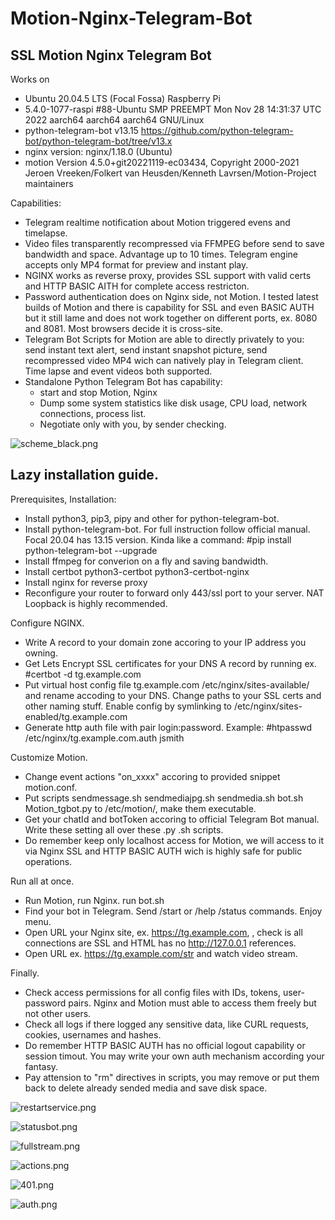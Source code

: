 # Motion-Nginx-Telegram-Bot
## SSL Motion Nginx Telegram Bot

Works on
* Ubuntu 20.04.5 LTS (Focal Fossa) Raspberry Pi 
* 5.4.0-1077-raspi #88-Ubuntu SMP PREEMPT Mon Nov 28 14:31:37 UTC 2022 aarch64 aarch64 aarch64 GNU/Linux
* python-telegram-bot v13.15 https://github.com/python-telegram-bot/python-telegram-bot/tree/v13.x
* nginx version: nginx/1.18.0 (Ubuntu)
* motion Version 4.5.0+git20221119-ec03434, Copyright 2000-2021 Jeroen Vreeken/Folkert van Heusden/Kenneth Lavrsen/Motion-Project maintainers

Capabilities:
* Telegram realtime notification about Motion triggered evens and timelapse.
* Video files transparently recompressed via FFMPEG before send to save bandwidth and space. Advantage up to 10 times. Telegram engine accepts only MP4 format for preview and instant play.
* NGINX works as reverse proxy, provides SSL support with valid certs and HTTP BASIC AITH for complete access restricton.
* Password authentication does on Nginx side, not Motion. I tested latest builds of Motion and there is capability for SSL and even BASIC AUTH but it still lame and does not work together on different ports, ex. 8080 and 8081. Most browsers decide it is cross-site.
* Telegram Bot Scripts for Motion are able to directly privately to you: send instant text alert, send instant snapshot picture, send recompressed video MP4 wich can natively play in Telegram client. Time lapse and event videos both supported.
* Standalone Python Telegram Bot has capability:
  - start and stop Motion, Nginx
  - Dump some system statistics like disk usage, CPU load, network connections, process list.
  - Negotiate only with you, by sender checking.

<picture>
  <source media="(prefers-color-scheme: dark)" srcset="scheme_black.png">
  <source media="(prefers-color-scheme: light)" srcset="scheme.png">
  <img alt="scheme_black.png" src="">
</picture>


## Lazy installation guide.

Prerequisites, Installation:

* Install python3, pip3, pipy and other for python-telegram-bot.
* Install python-telegram-bot. For full instruction follow official manual. Focal 20.04 has 13.15 version. Kinda like a command: #pip install python-telegram-bot --upgrade
* Install ffmpeg for converion on a fly and saving bandwidth.
* Install certbot python3-certbot python3-certbot-nginx
* Install nginx for reverse proxy
* Reconfigure your router to forward only 443/ssl port to your server. NAT Loopback is highly recommended.

Configure NGINX.

* Write A record to your domain zone accoring to your IP address you owning.
* Get Lets Encrypt SSL certificates for your DNS A record by running ex. #certbot -d tg.example.com
* Put virtual host config file tg.example.com /etc/nginx/sites-available/ and rename accoding to your DNS. Change paths to your SSL certs and other naming stuff. Enable config by symlinking to /etc/nginx/sites-enabled/tg.example.com
* Generate http auth file with pair login:password. Example: #htpasswd /etc/nginx/tg.example.com.auth jsmith 

Customize Motion.

* Change event actions "on_xxxx" accoring to provided snippet motion.conf.
* Put scripts sendmessage.sh sendmediajpg.sh sendmedia.sh bot.sh Motion_tgbot.py to /etc/motion/, make them executable.
* Get your chatId and botToken accoring to official Telegram Bot manual. Write these setting all over these .py .sh scripts.
* Do remember keep only localhost access for Motion, we will access to it via Nginx SSL and HTTP BASIC AUTH wich is highly safe for public operations.

Run all at once.

* Run Motion, run Nginx. run bot.sh
* Find your bot in Telegram. Send /start or /help /status commands. Enjoy menu.
* Open URL your Nginx site, ex. https://tg.example.com, , check is all connections are SSL and HTML has no http://127.0.0.1 references.
* Open URL ex. https://tg.example.com/str and watch video stream.

Finally.

* Check access permissions for all config files with IDs, tokens, user-password pairs. Nginx and Motion must able to access them freely but not other users.
* Check all logs if there logged any sensitive data, like CURL requests, cookies, usernames and hashes.
* Do remember HTTP BASIC AUTH has no official logout capability or session timout. You may write your own auth mechanism according your fantasy.
* Pay attension to "rm" directives in scripts, you may remove or put them back to delete already sended media and save disk space.

![restartservice.png](restartservice.png)

![statusbot.png](statusbot.png)

![fullstream.png](fullstream.png)

![actions.png](actions.png)

![401.png](401.png)

![auth.png](auth.png)
